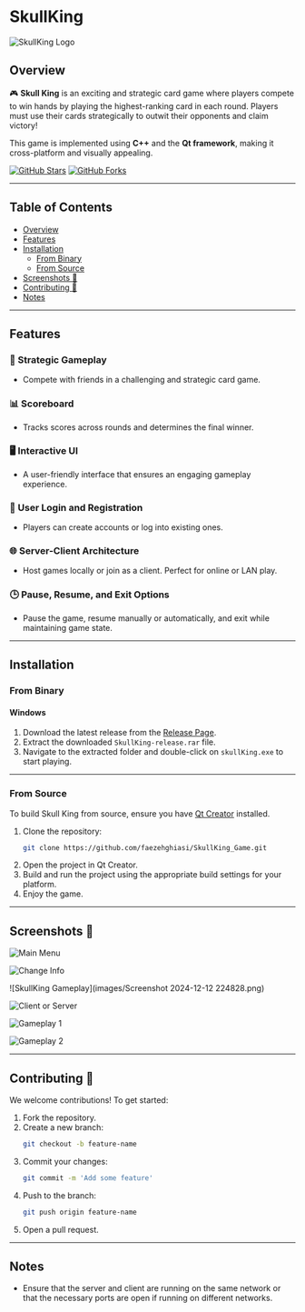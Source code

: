 # SkullKing

![SkullKing Logo](https://via.placeholder.com/800x200.png?text=Skull+King+Game)

## Overview

🎮 **Skull King** is an exciting and strategic card game where players compete to win hands by playing the highest-ranking card in each round. Players must use their cards strategically to outwit their opponents and claim victory! 

This game is implemented using **C++** and the **Qt framework**, making it cross-platform and visually appealing.

[![GitHub Stars]([https://img.shields.io/github/stars/faezehghiasi/SkullKing_Game?style=social)](https://github.com/faezehghiasi/SkullKing_Game/stargazers](https://github.com/faezehghiasi/SkullKing_Game/blob/main/images/Screenshot%202024-12-12%20224828.png))
[![GitHub Forks]([https://img.shields.io/github/forks/faezehghiasi/SkullKing_Game?style=social)](https://github.com/faezehghiasi/SkullKing_Game/network/members](https://github.com/faezehghiasi/SkullKing_Game/blob/main/images/Screenshot%202024-12-12%20224828.png))

---

## Table of Contents

- [Overview](#overview)
- [Features](#features)
- [Installation](#installation)
  - [From Binary](#from-binary)
  - [From Source](#from-source)
- [Screenshots 📸](#screenshots-)
- [Contributing 🤝](#contributing-)
- [Notes](#notes)

---

## Features

### 🎯 Strategic Gameplay
- Compete with friends in a challenging and strategic card game.

### 📊 Scoreboard
- Tracks scores across rounds and determines the final winner.

### 🖥️ Interactive UI
- A user-friendly interface that ensures an engaging gameplay experience.

### 🔑 User Login and Registration
- Players can create accounts or log into existing ones.

### 🌐 Server-Client Architecture
- Host games locally or join as a client. Perfect for online or LAN play.

### 🕒 Pause, Resume, and Exit Options
- Pause the game, resume manually or automatically, and exit while maintaining game state.

---

## Installation

### From Binary

#### Windows
1. Download the latest release from the [Release Page](https://github.com/faezehghiasi/SkullKing_Game/releases/tag/v1.0.0).
2. Extract the downloaded `SkullKing-release.rar` file.
3. Navigate to the extracted folder and double-click on `skullKing.exe` to start playing.

---

### From Source

To build Skull King from source, ensure you have [Qt Creator](https://www.qt.io/download) installed.

1. Clone the repository:
   ```bash
   git clone https://github.com/faezehghiasi/SkullKing_Game.git
2. Open the project in Qt Creator.
3. Build and run the project using the appropriate build settings for your platform.
4. Enjoy the game.

---

## Screenshots 📸

![Main Menu](https://s8.uupload.ir/files/screenshot_2024-08-04_152651_hezf.png)

![Change Info](https://s8.uupload.ir/files/screenshot_2024-08-04_190102_h0v3.png)

![SkullKing Gameplay](images/Screenshot 2024-12-12 224828.png)

![Client or Server](https://s8.uupload.ir/files/screenshot_2024-08-04_152709_a1xt.png)

![Gameplay 1](https://s8.uupload.ir/files/screenshot_2024-08-04_153014_emqr.png)

![Gameplay 2](https://s8.uupload.ir/files/screenshot_2024-08-04_153144_rndl.png)

---

## Contributing 🤝

We welcome contributions! To get started:

1. Fork the repository.
2. Create a new branch:
   ```bash
   git checkout -b feature-name
3. Commit your changes:
   ```bash
   git commit -m 'Add some feature'
4. Push to the branch:
   ```bash
   git push origin feature-name
5. Open a pull request.

---

## Notes

- Ensure that the server and client are running on the same network or that the necessary ports are open if running on different networks.








